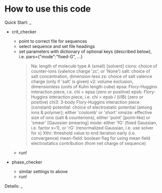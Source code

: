 # How to use this code

Quick Start:
_
* crit_checker
  - point to correct file for sequences
  - select sequence and set file headings
  - set parameters with dictionary of optional keys (described below), i.e. pars={"mode":"fixed-G", ...}
    > Na: length of molecule type A (small) [solvent]
    > cions: choice of counter-ions (valence charge 'zc', or 'None')
    > salt: choice of salt concentration, dimension-less
    > zs: choice of salt valence charge (only if 'salt' is given)
    > v2: volume exclusion, dimensionless (units of Kuhn length cube)
    > epsa: Flory-Huggins interaction piece, i.e. chi = epsa  (zero or positive)
    > epsb: Flory-Huggins interaction piece, i.e. chi = epsb / (l/lB)  (zero or positive)
    > chi3: 3-body Flory-Huggins interaction piece (constant)
    > potential: choice of electrostatic potential (among ions & polymer); either 'coulomb' or 'short'
    > ionsize: effective size of ions (salt & counterions), either 'point' [point-like] or 'smear' [Gaussian smearing]
    > mode: either 'fG' (fixed Gaussian, i.e. factor x=1), or 'rG' (renormalized Gaussian, i.e. use solver for x)
    > Xthr: threshold value to end iteration early (i.e. convergence)
    > mean-field: boolean flag for using mean field electrostatics contribution (from net charge of sequence)
  - run!

* phase_checker
  - similar settings to above
  - run!

Details:
_
